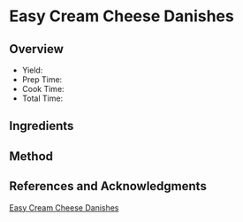 # Easy Cream Cheese Danishes

## Overview

- Yield:
- Prep Time:
- Cook Time:
- Total Time:

## Ingredients


## Method



## References and Acknowledgments

[Easy Cream Cheese Danishes](http://bakingbytes.com/2013/10/14/easy-cream-cheese-danishes/)
